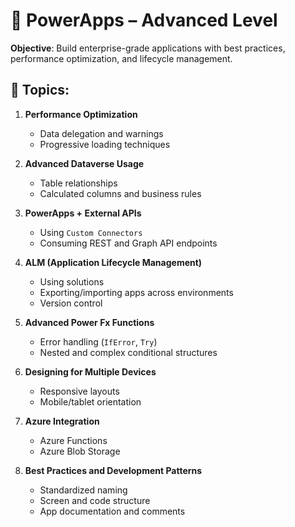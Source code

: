 # 🔴 PowerApps – Advanced Level

**Objective**: Build enterprise-grade applications with best practices, performance optimization, and lifecycle management.

## 🔹 Topics:

1. **Performance Optimization**
   - Data delegation and warnings
   - Progressive loading techniques

2. **Advanced Dataverse Usage**
   - Table relationships
   - Calculated columns and business rules

3. **PowerApps + External APIs**
   - Using `Custom Connectors`
   - Consuming REST and Graph API endpoints

4. **ALM (Application Lifecycle Management)**
   - Using solutions
   - Exporting/importing apps across environments
   - Version control

5. **Advanced Power Fx Functions**
   - Error handling (`IfError`, `Try`)
   - Nested and complex conditional structures

6. **Designing for Multiple Devices**
   - Responsive layouts
   - Mobile/tablet orientation

7. **Azure Integration**
   - Azure Functions
   - Azure Blob Storage

8. **Best Practices and Development Patterns**
   - Standardized naming
   - Screen and code structure
   - App documentation and comments
